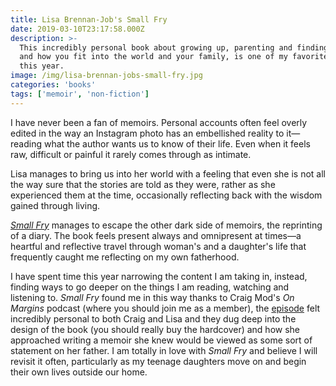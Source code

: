 ```yaml
---
title: Lisa Brennan-Job's Small Fry
date: 2019-03-10T23:17:58.000Z
description: >-
  This incredibly personal book about growing up, parenting and finding where
  and how you fit into the world and your family, is one of my favorite reads
  this year.
image: /img/lisa-brennan-jobs-small-fry.jpg
categories: 'books'
tags: ['memoir', 'non-fiction']
---
```

I have never been a fan of memoirs. Personal accounts often feel overly edited in the way an Instagram photo has an embellished reality to it—reading what the author wants us to know of their life. Even when it feels raw, difficult or painful it rarely comes through as intimate. 

Lisa manages to bring us into her world with a feeling that even she is not all the way sure that the stories are told as they were, rather as she experienced them at the time, occasionally reflecting back with the wisdom gained through living. 

*[Small Fry](https://amzn.to/2TrWROc)* manages to escape the other dark side of memoirs, the reprinting of a diary. The book feels present always and omnipresent at times—a heartful and reflective travel through woman's and a daughter's life that frequently caught me reflecting on my own fatherhood.

I have spent time this year narrowing the content I am taking in, instead, finding ways to go deeper on the things I am reading, watching and listening to. *Small Fry* found me in this way thanks to Craig Mod's *On Margins* podcast (where you should join me as a member), the [episode](https://craigmod.com/onmargins/007/) felt incredibly personal to both Craig and Lisa and they dug deep into the design of the book (you should really buy the hardcover) and how she approached writing a memoir she knew would be viewed as some sort of statement on her father. I am totally in love with *Small Fry* and believe I will revisit it often, particularly as my teenage daughters move on and begin their own lives outside our home.
